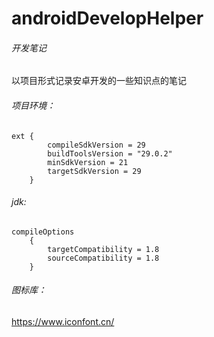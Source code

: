 # androidDevelopHelper
###### 开发笔记
以项目形式记录安卓开发的一些知识点的笔记
###### 项目环境：

```
ext {
        compileSdkVersion = 29
        buildToolsVersion = "29.0.2"
        minSdkVersion = 21
        targetSdkVersion = 29
    }
```
###### jdk:

```
compileOptions 
    {
        targetCompatibility = 1.8
        sourceCompatibility = 1.8
    }
```
###### 图标库：
https://www.iconfont.cn/
